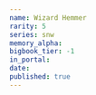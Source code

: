 ```yaml
---
name: Wizard Hemmer
rarity: 5
series: snw
memory_alpha:
bigbook_tier: -1
in_portal:
date:
published: true
---
```



